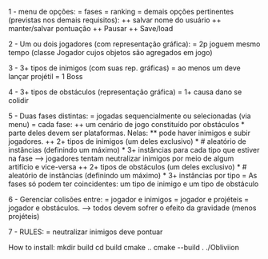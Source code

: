 1 - menu de opções:
	= fases 
	= ranking
	= demais opções pertinentes (previstas nos demais requisitos):
		++ salvar nome do usuário
		++ manter/salvar pontuação
		++ Pausar
		++ Save/load 

2 - Um ou dois jogadores (com representação gráfica):
	= 2p joguem mesmo tempo	(classe Jogador cujos objetos são agregados em jogo)

3 - 3+ tipos de inimigos (com suas rep. gráficas)
	= ao menos um deve lançar projétil
	= 1 Boss

4 - 3+ tipos de obstáculos (representação gráfica)
	= 1+ causa dano se colidir

5 - Duas fases distintas:
	= jogadas sequencialmente ou selecionadas (via menu)
	= cada fase: 
		++ um cenário de jogo constituído por obstáculos
			* parte deles devem ser plataformas. Nelas:
				** pode haver inimigos e subir jogadores. 
		++ 2+ tipos de inimigos (um deles exclusivo)
			* # aleatório de instâncias (definindo um máximo)
			* 3+ instâncias para cada tipo que estiver na fase
			--> jogadores tentam neutralizar inimigos por meio de algum artifício e vice-versa
		++ 2+ tipos de obstáculos (um deles exclusivo)
			* # aleatório de instâncias (definindo um máximo)
			* 3+ instâncias por tipo
	= As fases só podem ter coincidentes: um tipo de inimigo e um tipo de obstáculo

6 -	Gerenciar colisões entre:
	= jogador e inimigos
	= jogador e projéteis
	= jogador e obstáculos. 
	--> todos devem sofrer o efeito da gravidade (menos projéteis)

7 - RULES:
	= neutralizar inimigos deve pontuar


How to install:
	mkdir build
	cd build
	cmake ..
	cmake --build .
	./Obliviion